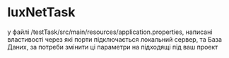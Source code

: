# luxNetTask

у файлі /testTask/src/main/resources/application.properties, написані властивості через які порти підключається локальний сервер, та База Даних, за потреби змінити ці параметри на підходящі під ваш проект
